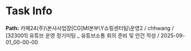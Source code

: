# Task Info

**Path:** 카페24(주)\본사사업장\[CG]MI본부\Y쇼핑센터팀\운영2 / chhwang / [323001] 유튜브 운영 정기미팅 _ 유튜브소통 회의 준비 및 안건 작성 / 2025-09-01_00-00-00

